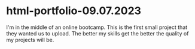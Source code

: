# html-portfolio-09.07.2023
I'm in the middle of an online bootcamp. This is the first small project that they wanted us to upload. The better my skills get the better the quality of my projects will be.
